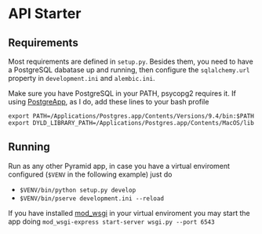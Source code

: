 # API Starter

## Requirements
Most requirements are defined in `setup.py`. Besides them, you need to have a PostgreSQL dabatase up and running, then configure the `sqlalchemy.url` property in `development.ini` and `alembic.ini`.

Make sure you have PostgreSQL in your PATH, psycopg2 requires it. If using [PostgreApp](http://postgresapp.com/), as I do, add these lines to your bash profile
```
export PATH=/Applications/Postgres.app/Contents/Versions/9.4/bin:$PATH
export DYLD_LIBRARY_PATH=/Applications/Postgres.app/Contents/MacOS/lib
```

## Running
Run as any other Pyramid app, in case you have a virtual enviroment configured (`$VENV` in the following example) just do
- `$VENV/bin/python setup.py develop`
- `$VENV/bin/pserve development.ini --reload`

If you have installed [mod_wsgi](https://modwsgi.readthedocs.org/en/master/) in your virtual enviroment you may start the app doing
`mod_wsgi-express start-server wsgi.py --port 6543`
